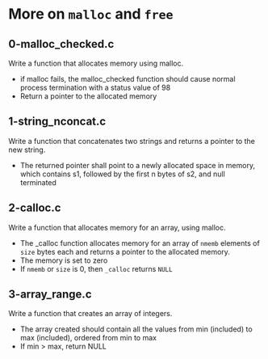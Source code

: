 # More on `malloc` and `free`

## 0-malloc_checked.c
Write a function that allocates memory using malloc.
- if malloc fails, the malloc_checked function should cause normal process termination with a status value of 98
- Return a pointer to the allocated memory

## 1-string_nconcat.c
Write a function that concatenates two strings and returns a pointer to the new string.
- The returned pointer shall point to a newly allocated space in memory, which contains s1, followed by the first n bytes of s2, and null terminated

## 2-calloc.c
Write a function that allocates memory for an array, using malloc.
- The _calloc function allocates memory for an array of `nmemb` elements of `size` bytes each and returns a pointer to the allocated memory.
- The memory is set to zero
- If `nmemb` or `size` is 0, then `_calloc` returns `NULL`

## 3-array_range.c
Write a function that creates an array of integers.
- The array created should contain all the values from min (included) to max (included), ordered from min to max
- If min > max, return NULL
